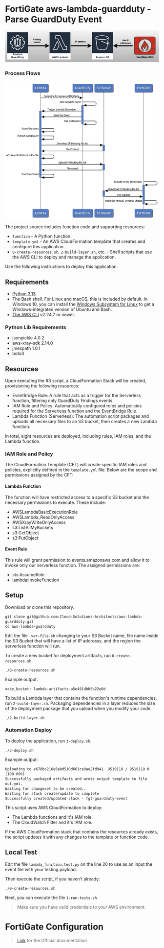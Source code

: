 # FortiGate aws-lambda-guardduty - Parse GuardDuty Event

![Overall](./images/Overall.png)


### Process Flows
![Process Flow](./images/GuardDutyFortiGateIntegration_ProcessFlow.png)

The project source includes function code and supporting resources:

- `function` - A Python function.
- `template.yml` - An AWS CloudFormation template that creates and configure this application.
- `0-create-resources.sh`, `2-build-layer.sh`, etc. - Shell scripts that use the AWS CLI to deploy and manage the application.

Use the following instructions to deploy this application.

## Requirements
- [Python 3.13](https://www.python.org/downloads/).
- The Bash shell. For Linux and macOS, this is included by default. In Windows 10, you can install the [Windows Subsystem for Linux](https://docs.microsoft.com/en-us/windows/wsl/install-win10) to get a Windows-integrated version of Ubuntu and Bash.
- [The AWS CLI](https://docs.aws.amazon.com/cli/latest/userguide/cli-chap-install.html) v2.24.7 or newer.

### Python Lib Requirements
- jsonpickle 4.0.2
- aws-xray-sdk 2.14.0
- jmespath 1.0.1
- boto3

## Resources
Upon executing the #3 script, a CloudFormation Stack will be created, provisioning the following resources:
 * EventBridge Rule: A rule that acts as a trigger for the Serverless function, filtering only GuardDuty Findings events.
 * IAM Role and Policy: Automatically configured roles and policies required for the Serverless function and the EventBridge Rule.
 * Lambda Function (Serverless): The automation script packages and uploads all necessary files to an S3 bucket, then creates a new Lambda function.

In total, eight resources are deployed, including rules, IAM roles, and the Lambda function.

### IAM Role and Policy
The CloudFormation Template (CFT) will create specific IAM roles and policies, explicitly defined in the `template.yml` file. Below are the scope and permissions assigned by the CFT:

#### Lambda Function

The function will have restricted access to a specific S3 bucket and the necessary permissions to execute. These include:
- AWSLambdaBasicExecutionRole
- AWSLambda_ReadOnlyAccess
- AWSXrayWriteOnlyAccess
- s3:ListAllMyBuckets
- s3:GetObject
- s3:PutObject

#### Event Rule

This rule will grant permission to events.amazonaws.com and allow it to invoke only our serverless function. The assigned permissions are:
- sts:AssumeRole
- lambda:InvokeFunction



## Setup
Download or clone this repository.

    git clone git@github.com:Cloud-Solutions-Architects/aws-lambda-guardduty.git
    cd aws-lambda-guardduty

Edit the file `.var-file.sh` changing to your S3 Bucket name, file name inside the S3 Bucket that will have a list of IP addresss, and the region the serverless function will run.

To create a new bucket for deployment artifacts, run `0-create-resources.sh`.

    ./0-create-resources.sh

Example output:

    make_bucket: lambda-artifacts-a5e491dbb5b22e0d

To build a Lambda layer that contains the function's runtime dependencies, run `2-build-layer.sh`. Packaging dependencies in a layer reduces the size of the deployment package that you upload when you modify your code.

    ./2-build-layer.sh

### Automation Deploy
To deploy the application, run `3-deploy.sh`.

    ./3-deploy.sh
    
Example output:

    Uploading to e678bc216e6a0d510d661ca9ae2fd941  9519118 / 9519118.0  (100.00%)
    Successfully packaged artifacts and wrote output template to file out.yml.
    Waiting for changeset to be created..
    Waiting for stack create/update to complete
    Successfully created/updated stack - fgt-guardduty-event

This script uses AWS CloudFormation to deploy:
- The Lambda functions and it's IAM role.
- The CloudWatch Filter and it's IAM role.


If the AWS CloudFormation stack that contains the resources already exists, the script updates it with any changes to the template or function code.

## Local Test
 Edit the file `lambda_function.test.py` on the line 20 to use as an input the event file with your testing payload.

 Then execute the script, if you haven't already: 
```
./0-create-resources.sh
```
Next, you can execute the file `1-run-tests.sh`

> Make sure you have valid credentials to your AWS environment.

# FortiGate Configuration
> [Link](https://docs.fortinet.com/document/fortimanager-public-cloud/7.6.0/aws-administration-guide/486923/sdn-connector-integration-with-aws) for the Official documentation